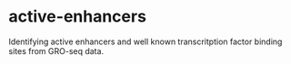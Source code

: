 # active-enhancers
Identifying active enhancers and well known transcritption factor binding sites from GRO-seq data.
